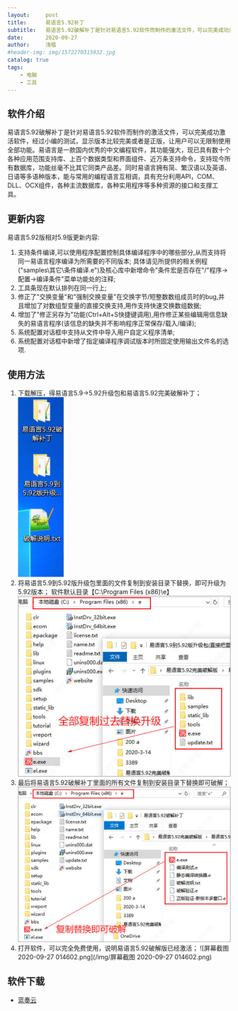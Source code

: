 ```yaml
---
layout:     post
title:      易语言5.92补丁
subtitle:   易语言5.92破解补丁是针对易语言5.92软件而制作的激活文件，可以完美成功激活软件，
date:       2020-09-27
author:     浅唱
#header-img: img/1572270315932.jpg
catalog: true
tags:
    - 电脑
    - 工具
---
```



## 软件介绍
易语言5.92破解补丁是针对易语言5.92软件而制作的激活文件，可以完美成功激活软件，经过小编的测试，显示版本比较完美或者是正版，让用户可以无限制使用全部功能。易语言是一款国内优秀的中文编程软件，其功能强大，现已具有数十个各种应用范围支持库、上百个数据类型和界面组件、近万条支持命令，支持现今所有数据库，功能丝毫不比其它同类产品差。同时易语言拥有简、繁汉语以及英语、日语等多语种版本，能与常用的编程语言互相调，具有充分利用API，COM、DLL、OCX组件，各种主流数据库，各种实用程序等多种资源的接口和支撑工具。

## 更新内容
易语言5.92版相对5.9版更新内容:   
1. 支持条件编译,可以使用程序配置控制具体编译程序中的哪些部分,从而支持将同一易语言程序编译为所需要的不同版本;
具体请见所提供的相关例程("samples\其它\条件编译.e")及核心库中新增命令"条件宏是否存在"/"程序->配置->编译条件"菜单功能处的注释;  
2. 工具条现在默认排列在同一行上;  
3. 修正了"交换变量"和"强制交换变量"在交换字节/短整数数组成员时的bug,并且增加了对数组型变量的直接交换支持,用作支持快速交换数组数据;
4. 增加了"修正另存为"功能(Ctrl+Alt+S快捷键调用),用作修正某些编辑用信息缺失的易语言程序(该信息的缺失并不影响程序正常保存/载入/编译);
5. 系统配置对话框中支持从文件中导入用户自定义程序清单;
6. 系统配置对话框中新增了指定编译程序调试版本时所固定使用输出文件名的选项.

## 使用方法
1. 下载解压，得易语言5.9->5.92升级包和易语言5.92完美破解补丁；
![TIM截图20200927014239.png](/img/TIM截图20200927014239.png)
2. 将易语言5.9到5.92版升级包里面的文件复制到安装目录下替换，即可升级为5.92版本；
软件默认目录【C:\Program Files (x86)\e】
![202003141550386814.jpg](/img/202003141550386814.jpg)
3. 最后将易语言5.92破解补丁里面的所有文件复制到安装目录下替换即可破解；
![202003141550453715.jpg](/img/202003141550453715.jpg)
4. 打开软件，可以完全免费使用，说明易语言5.92破解版已经激活；
![屏幕截图 2020-09-27 014602.png](/img/屏幕截图 2020-09-27 014602.png)

## 软件下载

- [蓝奏云](https://www.lanzoux.com/igAULgyhvkd)  